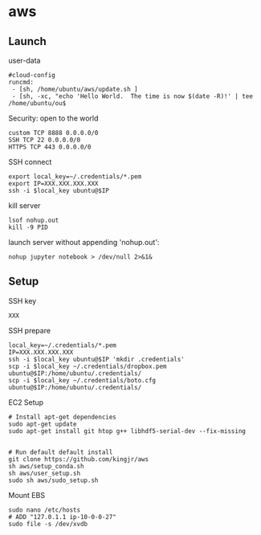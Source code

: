 # aws
## Launch

user-data
```
#cloud-config
runcmd:
 - [sh, /home/ubuntu/aws/update.sh ]
 - [sh, -xc, "echo 'Hello World.  The time is now $(date -R)!' | tee /home/ubuntu/ou$
```

Security: open to the world
```
custom TCP 8888 0.0.0.0/0
SSH TCP 22 0.0.0.0/0
HTTPS TCP 443 0.0.0.0/0
```

SSH connect
```
export local_key=~/.credentials/*.pem
export IP=XXX.XXX.XXX.XXX
ssh -i $local_key ubuntu@$IP
```

kill server
```
lsof nohup.out
kill -9 PID
```

launch server without appending 'nohup.out':
```
nohup jupyter notebook > /dev/null 2>&1&
```


## Setup

SSH key

```
XXX
```

SSH prepare
```
local_key=~/.credentials/*.pem
IP=XXX.XXX.XXX.XXX
ssh -i $local_key ubuntu@$IP 'mkdir .credentials'
scp -i $local_key ~/.credentials/dropbox.pem ubuntu@$IP:/home/ubuntu/.credentials/
scp -i $local_key ~/.credentials/boto.cfg ubuntu@$IP:/home/ubuntu/.credentials/
```

EC2 Setup

```
# Install apt-get dependencies
sudo apt-get update
sudo apt-get install git htop g++ libhdf5-serial-dev --fix-missing


# Run default default install
git clone https://github.com/kingjr/aws
sh aws/setup_conda.sh
sh aws/user_setup.sh
sudo sh aws/sudo_setup.sh
```

Mount EBS

```
sudo nano /etc/hosts
# ADD "127.0.1.1 ip-10-0-0-27"
sudo file -s /dev/xvdb
```
